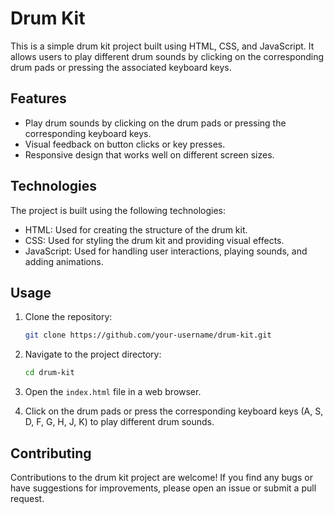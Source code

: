 # Drum Kit

This is a simple drum kit project built using HTML, CSS, and JavaScript. It allows users to play different drum sounds by clicking on the corresponding drum pads or pressing the associated keyboard keys.


## Features

- Play drum sounds by clicking on the drum pads or pressing the corresponding keyboard keys.
- Visual feedback on button clicks or key presses.
- Responsive design that works well on different screen sizes.

## Technologies

The project is built using the following technologies:

- HTML: Used for creating the structure of the drum kit.
- CSS: Used for styling the drum kit and providing visual effects.
- JavaScript: Used for handling user interactions, playing sounds, and adding animations.

## Usage

1. Clone the repository:

   ```bash
   git clone https://github.com/your-username/drum-kit.git
   ```

2. Navigate to the project directory:

   ```bash
   cd drum-kit
   ```

3. Open the `index.html` file in a web browser.

4. Click on the drum pads or press the corresponding keyboard keys (A, S, D, F, G, H, J, K) to play different drum sounds.

## Contributing

Contributions to the drum kit project are welcome! If you find any bugs or have suggestions for improvements, please open an issue or submit a pull request.
